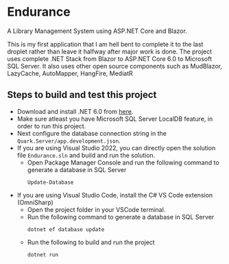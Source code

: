 # Endurance
A Library Management System using ASP.NET Core and Blazor.

This is my first application that I am hell bent to complete it to the last droplet rather than leave it halfway after major work is done.
The project uses complete .NET Stack from Blazor to ASP.NET Core 6.0 to Microsoft SQL Server. It also uses other open source components such as MudBlazor, LazyCache, AutoMapper, HangFire, MediatR


## Steps to build and test this project

- Download and install .NET 6.0 from [here](https://dotnet.microsoft.com/download/dotnet/6.0). 
- Make sure atleast you have Microsoft SQL Server LocalDB feature, in order to run this project.
- Next configure the database connection string in the `Quark.Server/app.development.json`.
- If you are using Visual Studio 2022, you can directly open the solution file `Endurance.sln` and build and run the solution.
  -  Open Package Manager Console and run the following command to generate a database in SQL Server
     ```
     Update-Database
     ```
- If you are using Visual Studio Code, install the C# VS Code extension (OmniSharp)
  - Open the project folder in your VSCode terminal.
  - Run the following command to generate a database in SQL Server
    ```
    dotnet ef database update
    ```
  - Run the following to build and run the project 
    ```
    dotnet run
    ``` 
